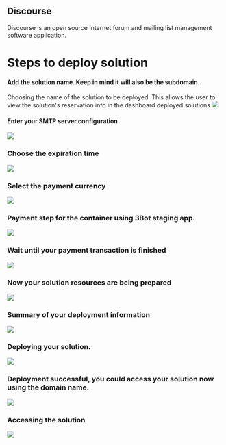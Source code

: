 ## Discourse
Discourse is an open source Internet forum and mailing list management software application.

# Steps to deploy solution

#### Add the solution name. Keep in mind it will also be the subdomain.
Choosing the name of the solution to be deployed. This allows the user to view the solution's reservation info in the dashboard deployed solutions
![](img/discourse_1.png)

#### Enter your SMTP server configuration
![](img/discourse_2.png)

### Choose the expiration time
![](img/discourse_3.png)

### Select the payment currency
![](img/discourse_4.png)

### Payment step for the container using 3Bot staging app.
![](img/discourse_5.png)

### Wait until your payment transaction is finished
![](img/discourse_6.png)

### Now your solution resources are being prepared
![](img/discourse_7.png)

### Summary of your deployment information
![](img/discourse_8.png)

### Deploying your solution.
![](img/discourse_9.png)

### Deployment successful, you could access your solution now using the domain name.
![](img/discourse_10.png)

### Accessing the solution
![](img/discourse_11.png)
